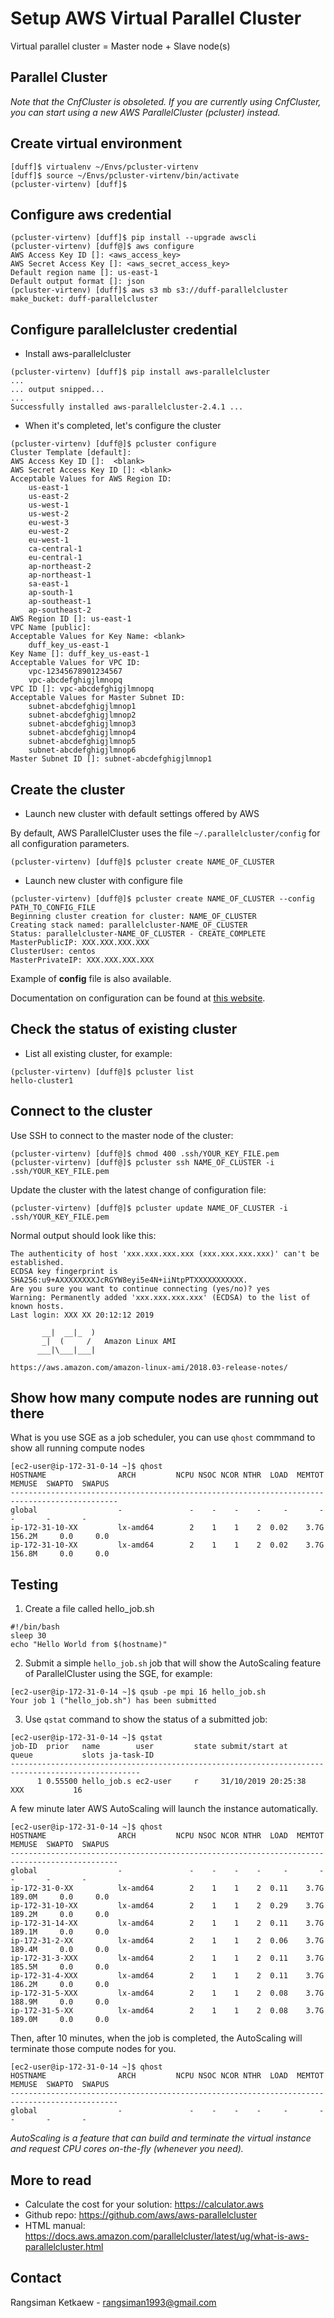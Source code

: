 # Setup AWS Virtual Parallel Cluster

Virtual parallel cluster = Master node + Slave node(s)

## Parallel Cluster

_Note that the CnfCluster is obsoleted. If you are currently using CnfCluster, you can start using a new AWS ParallelCluster (pcluster) instead._

## Create virtual environment

```
[duff]$ virtualenv ~/Envs/pcluster-virtenv
[duff]$ source ~/Envs/pcluster-virtenv/bin/activate
(pcluster-virtenv) [duff]$ 
```

## Configure aws credential

```
(pcluster-virtenv) [duff]$ pip install --upgrade awscli
(pcluster-virtenv) [duff@]$ aws configure
AWS Access Key ID []: <aws_access_key>
AWS Secret Access Key []: <aws_secret_access_key>
Default region name []: us-east-1
Default output format []: json
(pcluster-virtenv) [duff]$ aws s3 mb s3://duff-parallelcluster
make_bucket: duff-parallelcluster 
```

## Configure parallelcluster credential

- Install aws-parallelcluster

```
(pcluster-virtenv) [duff]$ pip install aws-parallelcluster
...
... output snipped...
...
Successfully installed aws-parallelcluster-2.4.1 ...
```

- When it's completed, let's configure the cluster

```
(pcluster-virtenv) [duff@]$ pcluster configure
Cluster Template [default]:
AWS Access Key ID []:  <blank>
AWS Secret Access Key ID []: <blank>
Acceptable Values for AWS Region ID:
    us-east-1
    us-east-2
    us-west-1
    us-west-2
    eu-west-3
    eu-west-2
    eu-west-1
    ca-central-1
    eu-central-1
    ap-northeast-2
    ap-northeast-1
    sa-east-1
    ap-south-1
    ap-southeast-1
    ap-southeast-2
AWS Region ID []: us-east-1
VPC Name [public]:
Acceptable Values for Key Name: <blank>
    duff_key_us-east-1
Key Name []: duff_key_us-east-1
Acceptable Values for VPC ID:
    vpc-12345678901234567
    vpc-abcdefghigjlmnopq
VPC ID []: vpc-abcdefghigjlmnopq
Acceptable Values for Master Subnet ID:
    subnet-abcdefghigjlmnop1
    subnet-abcdefghigjlmnop2
    subnet-abcdefghigjlmnop3
    subnet-abcdefghigjlmnop4
    subnet-abcdefghigjlmnop5
    subnet-abcdefghigjlmnop6
Master Subnet ID []: subnet-abcdefghigjlmnop1
```

## Create the cluster

- Launch new cluster with default settings offered by AWS

By default, AWS ParallelCluster uses the file `~/.parallelcluster/config` for all configuration parameters.

```
(pcluster-virtenv) [duff@]$ pcluster create NAME_OF_CLUSTER
```

- Launch new cluster with configure file

```
(pcluster-virtenv) [duff@]$ pcluster create NAME_OF_CLUSTER --config PATH_TO_CONFIG_FILE
Beginning cluster creation for cluster: NAME_OF_CLUSTER
Creating stack named: parallelcluster-NAME_OF_CLUSTER
Status: parallelcluster-NAME_OF_CLUSTER - CREATE_COMPLETE
MasterPublicIP: XXX.XXX.XXX.XXX
ClusterUser: centos
MasterPrivateIP: XXX.XXX.XXX.XXX
```

Example of **config** file is also available.

Documentation on configuration can be found at [this website](https://docs.aws.amazon.com/parallelcluster/latest/ug/configuration.html).

## Check the status of existing cluster

- List all existing cluster, for example:

```
(pcluster-virtenv) [duff@]$ pcluster list
hello-cluster1
```

## Connect to the cluster

Use SSH to connect to the master node of the cluster:

```
(pcluster-virtenv) [duff@]$ chmod 400 .ssh/YOUR_KEY_FILE.pem
(pcluster-virtenv) [duff@]$ pcluster ssh NAME_OF_CLUSTER -i .ssh/YOUR_KEY_FILE.pem
```

Update the cluster with the latest change of configuration file:

```
(pcluster-virtenv) [duff@]$ pcluster update NAME_OF_CLUSTER -i .ssh/YOUR_KEY_FILE.pem
```

Normal output should look like this:

```
The authenticity of host 'xxx.xxx.xxx.xxx (xxx.xxx.xxx.xxx)' can't be established.
ECDSA key fingerprint is SHA256:u9+AXXXXXXXXJcRGYW8eyi5e4N+iiNtpPTXXXXXXXXXXX.
Are you sure you want to continue connecting (yes/no)? yes
Warning: Permanently added 'xxx.xxx.xxx.xxx' (ECDSA) to the list of known hosts.
Last login: XXX XX 20:12:12 2019

       __|  __|_  )
       _|  (     /   Amazon Linux AMI
      ___|\___|___|

https://aws.amazon.com/amazon-linux-ami/2018.03-release-notes/
```

## Show how many compute nodes are running out there

What is you use SGE as a job scheduler, you can use `qhost` commmand to show all running compute nodes

```
[ec2-user@ip-172-31-0-14 ~]$ qhost
HOSTNAME                ARCH         NCPU NSOC NCOR NTHR  LOAD  MEMTOT  MEMUSE  SWAPTO  SWAPUS
----------------------------------------------------------------------------------------------
global                  -               -    -    -    -     -       -       -       -       -
ip-172-31-10-XX         lx-amd64        2    1    1    2  0.02    3.7G  156.2M     0.0     0.0
ip-172-31-10-XX         lx-amd64        2    1    1    2  0.02    3.7G  156.8M     0.0     0.0
```

## Testing

1. Create a file called hello_job.sh

```
#!/bin/bash
sleep 30
echo "Hello World from $(hostname)"
```

2. Submit a simple `hello_job.sh` job that will show the AutoScaling feature of ParallelCluster using the SGE, for example:

```
[ec2-user@ip-172-31-0-14 ~]$ qsub -pe mpi 16 hello_job.sh
Your job 1 ("hello_job.sh") has been submitted
```

3. Use `qstat` command to show the status of a submitted job:

```
[ec2-user@ip-172-31-0-14 ~]$ qstat
job-ID  prior   name        user         state submit/start at     queue           slots ja-task-ID
---------------------------------------------------------------------------------------------------
      1 0.55500 hello_job.s ec2-user     r     31/10/2019 20:25:38   XXX           16
```

A few minute later AWS AutoScaling will launch the instance automatically.

```
[ec2-user@ip-172-31-0-14 ~]$ qhost
HOSTNAME                ARCH         NCPU NSOC NCOR NTHR  LOAD  MEMTOT  MEMUSE  SWAPTO  SWAPUS
----------------------------------------------------------------------------------------------
global                  -               -    -    -    -     -       -       -       -       -
ip-172-31-0-XX          lx-amd64        2    1    1    2  0.11    3.7G  189.0M     0.0     0.0
ip-172-31-10-XX         lx-amd64        2    1    1    2  0.29    3.7G  189.2M     0.0     0.0
ip-172-31-14-XX         lx-amd64        2    1    1    2  0.11    3.7G  189.1M     0.0     0.0
ip-172-31-2-XX          lx-amd64        2    1    1    2  0.06    3.7G  189.4M     0.0     0.0
ip-172-31-3-XXX         lx-amd64        2    1    1    2  0.11    3.7G  185.5M     0.0     0.0
ip-172-31-4-XXX         lx-amd64        2    1    1    2  0.11    3.7G  186.2M     0.0     0.0
ip-172-31-5-XXX         lx-amd64        2    1    1    2  0.08    3.7G  188.9M     0.0     0.0
ip-172-31-5-XX          lx-amd64        2    1    1    2  0.08    3.7G  189.0M     0.0     0.0
```

Then, after 10 minutes, when the job is completed, the AutoScaling will terminate those compute nodes for you.

```
[ec2-user@ip-172-31-0-14 ~]$ qhost
HOSTNAME                ARCH         NCPU NSOC NCOR NTHR  LOAD  MEMTOT  MEMUSE  SWAPTO  SWAPUS
----------------------------------------------------------------------------------------------
global                  -               -    -    -    -     -       -       -       -       -
```

_AutoScaling is a feature that can build and terminate the virtual instance and request CPU cores on-the-fly (whenever you need)._

## More to read
- Calculate the cost for your solution: https://calculator.aws
- Github repo: https://github.com/aws/aws-parallelcluster
- HTML manual: https://docs.aws.amazon.com/parallelcluster/latest/ug/what-is-aws-parallelcluster.html

## Contact

Rangsiman Ketkaew - rangsiman1993@gmail.com
